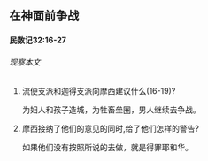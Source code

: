 ## 在神面前争战

#### 民数记32:16-27

###### 观察本文

1. 流便支派和迦得支派向摩西建议什么(16-19)?    为妇人和孩子造城，为牲畜垒圈，男人继续去争战。2. 摩西接纳了他们的意见的同时,给了他们怎样的警告?
    如果他们没有按照所说的去做，就是得罪耶和华。